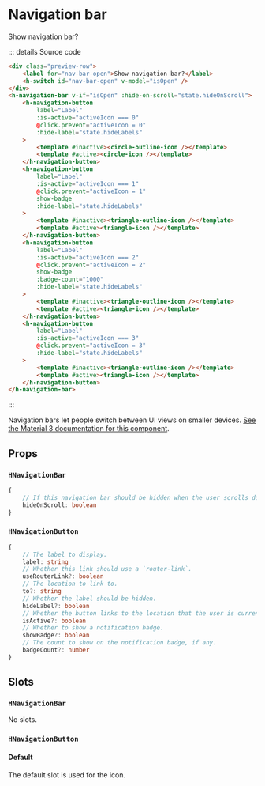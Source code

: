 # Navigation bar

<script setup>
    import { ref } from 'vue'
import { HNavigationBar, HNavigationButton, HSwitch } from '../../src/'
import Preview from '../Preview.vue'
import CircleIcon from '~icons/mdi/circle'
import CircleOutlineIcon from '~icons/mdi/checkbox-blank-circle-outline'
import TriangleIcon from '~icons/mdi/triangle'
import TriangleOutlineIcon from '~icons/mdi/triangle-outline'

const isOpen = ref(false)

const options = {
    hideOnScroll: {
        kind: 'bool',
        default: false,
        label: 'Hide on scroll'
    },
    hideLabels: {
        kind: 'bool',
        default: false,
        label: 'Hide labels'
    }
}

const activeIcon = ref(0)
</script>

<preview :options="options" v-slot="{ state }">
    <div class="preview-row">
        <label for="nav-bar-open">Show navigation bar?</label>
        <h-switch id="nav-bar-open" v-model="isOpen" />
    </div>
    <h-navigation-bar v-if="isOpen" :hide-on-scroll="state.hideOnScroll">
        <h-navigation-button
            label="Label"
            :is-active="activeIcon === 0"
            @click.prevent="activeIcon = 0"
            :hide-label="state.hideLabels"
        >
            <template #inactive><circle-outline-icon /></template>
            <template #active><circle-icon /></template>
        </h-navigation-button>
        <h-navigation-button
            label="Label"
            :is-active="activeIcon === 1"
            @click.prevent="activeIcon = 1"
            show-badge
            :hide-label="state.hideLabels"
        >
            <template #inactive><triangle-outline-icon /></template>
            <template #active><triangle-icon /></template>
        </h-navigation-button>
        <h-navigation-button
            label="Label"
            :is-active="activeIcon === 2"
            @click.prevent="activeIcon = 2"
            show-badge
            :badge-count="1000"
            :hide-label="state.hideLabels"
        >
            <template #inactive><triangle-outline-icon /></template>
            <template #active><triangle-icon /></template>
        </h-navigation-button>
        <h-navigation-button
            label="Label"
            :is-active="activeIcon === 3"
            @click.prevent="activeIcon = 3"
            :hide-label="state.hideLabels"
        >
            <template #inactive><triangle-outline-icon /></template>
            <template #active><triangle-icon /></template>
        </h-navigation-button>
    </h-navigation-bar>
</preview>

::: details Source code

```html
<div class="preview-row">
    <label for="nav-bar-open">Show navigation bar?</label>
    <h-switch id="nav-bar-open" v-model="isOpen" />
</div>
<h-navigation-bar v-if="isOpen" :hide-on-scroll="state.hideOnScroll">
    <h-navigation-button
        label="Label"
        :is-active="activeIcon === 0"
        @click.prevent="activeIcon = 0"
        :hide-label="state.hideLabels"
    >
        <template #inactive><circle-outline-icon /></template>
        <template #active><circle-icon /></template>
    </h-navigation-button>
    <h-navigation-button
        label="Label"
        :is-active="activeIcon === 1"
        @click.prevent="activeIcon = 1"
        show-badge
        :hide-label="state.hideLabels"
    >
        <template #inactive><triangle-outline-icon /></template>
        <template #active><triangle-icon /></template>
    </h-navigation-button>
    <h-navigation-button
        label="Label"
        :is-active="activeIcon === 2"
        @click.prevent="activeIcon = 2"
        show-badge
        :badge-count="1000"
        :hide-label="state.hideLabels"
    >
        <template #inactive><triangle-outline-icon /></template>
        <template #active><triangle-icon /></template>
    </h-navigation-button>
    <h-navigation-button
        label="Label"
        :is-active="activeIcon === 3"
        @click.prevent="activeIcon = 3"
        :hide-label="state.hideLabels"
    >
        <template #inactive><triangle-outline-icon /></template>
        <template #active><triangle-icon /></template>
    </h-navigation-button>
</h-navigation-bar>
```

:::

Navigation bars let people switch between UI views on smaller devices.
[See the Material 3 documentation for this component][m3-navbar].

[m3-navbar]: https://m3.material.io/components/navigation-bar

## Props

### `HNavigationBar`

```ts
{
    // If this navigation bar should be hidden when the user scrolls down.
    hideOnScroll: boolean
}
```

### `HNavigationButton`

```ts
{
    // The label to display.
    label: string
    // Whether this link should use a `router-link`.
    useRouterLink?: boolean
    // The location to link to.
    to?: string
    // Whether the label should be hidden.
    hideLabel?: boolean
    // Whether the button links to the location that the user is currently at.
    isActive?: boolean
    // Whether to show a notification badge.
    showBadge?: boolean
    // The count to show on the notification badge, if any.
    badgeCount?: number
}
```

## Slots

### `HNavigationBar`

No slots.

### `HNavigationButton`

#### Default

The default slot is used for the icon.
